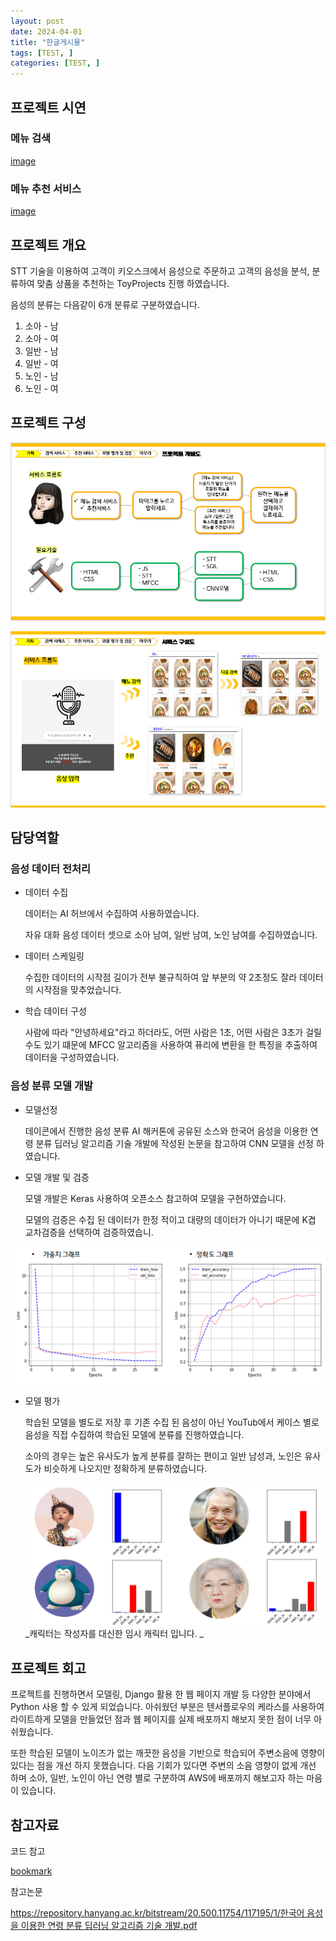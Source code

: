 ```yaml
---
layout: post
date: 2024-04-01
title: "한글게시물"
tags: [TEST, ]
categories: [TEST, ]
---
```



## 프로젝트 시연


### 메뉴 검색 


[image](https://prod-files-secure.s3.us-west-2.amazonaws.com/3bd262ef-c8d0-433c-ac70-cb2307eaa2fb/e8603cc7-ee79-41dc-b38b-d858d537c31a/%EB%8B%A4%EC%A4%91_%EB%A9%94%EB%89%B4_%EA%B2%80%EC%83%89.mp4?X-Amz-Algorithm=AWS4-HMAC-SHA256&X-Amz-Content-Sha256=UNSIGNED-PAYLOAD&X-Amz-Credential=AKIAT73L2G45HZZMZUHI%2F20240402%2Fus-west-2%2Fs3%2Faws4_request&X-Amz-Date=20240402T042815Z&X-Amz-Expires=3600&X-Amz-Signature=a5a1f24d9f13aa4a83904ed43108ed2c024698628bab4e1531c6544d23ed8312&X-Amz-SignedHeaders=host&x-id=GetObject)


### 메뉴 추천 서비스


[image](https://prod-files-secure.s3.us-west-2.amazonaws.com/3bd262ef-c8d0-433c-ac70-cb2307eaa2fb/b745f9cd-ce71-4336-8012-bbf8a5f8c20e/%EB%A9%94%EB%89%B4_%EC%B6%94%EC%B2%9C_%EC%84%9C%EB%B9%84%EC%8A%A4.mp4?X-Amz-Algorithm=AWS4-HMAC-SHA256&X-Amz-Content-Sha256=UNSIGNED-PAYLOAD&X-Amz-Credential=AKIAT73L2G45HZZMZUHI%2F20240402%2Fus-west-2%2Fs3%2Faws4_request&X-Amz-Date=20240402T042815Z&X-Amz-Expires=3600&X-Amz-Signature=ff74dcc86002204c7a57fdf4e3cfd62d3cbf56750761ab25a1d1372763a26990&X-Amz-SignedHeaders=host&x-id=GetObject)


## 프로젝트 개요


STT 기술을 이용하여 고객이 키오스크에서 음성으로 주문하고 고객의 음성을 분석, 분류하여 맞춤 상품을 추천하는 ToyProjects 진행 하였습니다.


음성의 분류는 다음같이 6개 분류로 구분하였습니다.

1. 소아 - 남
2. 소아 - 여
3. 일반 - 남
4. 일반 - 여
5. 노인 - 남
6. 노인 - 여

## 프로젝트 구성


![0](/assets/img/2024-04-01-한글게시물.md/0.png)


![1](/assets/img/2024-04-01-한글게시물.md/1.png)


## **담당역할**


### 음성 데이터 전처리

- 데이터 수집

	데이터는 AI 허브에서 수집하여 사용하였습니다.


	자유 대화 음성 데이터 셋으로 소아 남여, 일반 남여, 노인 남여를 수집하였습니다.

- 데이터 스케일링

	수집한 데이터의 시작점 길이가 전부 불규칙하여 앞 부분의 약 2초정도 잘라 데이터의 시작점을 맞추었습니다.

- 학습 데이터 구성

	사람에 따라 "안녕하세요"라고 하더라도, 어떤 사람은 1초, 어떤 사람은 3초가 걸릴 수도 있기 떄문에 MFCC 알고리즘을 사용하여 퓨리에 변환을 한 특징을 추출하여 데이터을 구성하였습니다.


### 음성 분류 모델 개발

- 모델선정

	데이콘에서 진행한 음성 분류 AI 해커톤에 공유된 소스와 한국어 음성을 이용한 연령 분류 딥러닝 알고리즘 기술 개발에 작성된 논문을 참고하여 CNN 모델을 선정 하였습니다.

- 모델 개발 및 검증

	모델 개발은 Keras 사용하여 오픈소스 참고하여 모델을 구현하였습니다.


	모델의 검증은 수집 된 데이터가 한정 적이고 대량의 데이터가 아니기 때문에 K겹 교차검증을 선택하여 검증하였습니. 


![2](/assets/img/2024-04-01-한글게시물.md/2.png)

- 모델 평가

	학습된 모델을 별도로 저장 후 기존 수집 된 음성이 아닌 YouTub에서 케이스 별로 음성을 직접 수집하여 학습된 모델에 분류를 진행하였습니다.


	소아의 경우는 높은 유사도가 높게 분류를 잘하는 편이고 일반 남성과, 노인은 유사도가 비슷하게 나오지만 정확하게 분류하였습니다.


	![3](/assets/img/2024-04-01-한글게시물.md/3.png)_캐릭터는 작성자를 대신한 임시 캐릭터 입니다. _


## 프로젝트 회고


프로젝트를 진행하면서 모델링, Django 활용 한 웹 페이지 개발 등 다양한 분야에서 Python 사용 할 수 있게 되었습니다. 아쉬웠던 부분은 텐서플로우의 케라스를 사용하여 라이트하게 모델을 만들었던 점과 웹 페이지를 실제 배포까지 해보지 못한 점이 너무 아쉬웠습니다. 


또한 학습된 모델이 노이즈가 없는 깨끗한 음성을 기반으로 학습되어 주변소음에 영향이 있다는 점을 개선 하지 못했습니다.  다음 기회가 있다면 주변의 소음 영향이 없게 개선 하며 소아, 일반, 노인이 아닌 연령 별로 구분하여 AWS에 배포까지 해보고자 하는 마음이 있습니다.


## 참고자료


코드 참고


[bookmark](https://dacon.io/competitions/official/235905/codeshare/5201)


참고논문


[https://repository.hanyang.ac.kr/bitstream/20.500.11754/117195/1/한국어 음성을 이용한 연령 분류 딥러닝 알고리즘 기술 개발.pdf](https://repository.hanyang.ac.kr/bitstream/20.500.11754/117195/1/%ED%95%9C%EA%B5%AD%EC%96%B4%20%EC%9D%8C%EC%84%B1%EC%9D%84%20%EC%9D%B4%EC%9A%A9%ED%95%9C%20%EC%97%B0%EB%A0%B9%20%EB%B6%84%EB%A5%98%20%EB%94%A5%EB%9F%AC%EB%8B%9D%20%EC%95%8C%EA%B3%A0%EB%A6%AC%EC%A6%98%20%EA%B8%B0%EC%88%A0%20%EA%B0%9C%EB%B0%9C.pdf)

